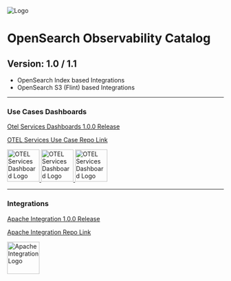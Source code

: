 
![Logo](https://opensearch.org/assets/brand/PNG/Logo/opensearch_logo_darkmode.png)

# OpenSearch Observability Catalog
## Version: 1.0 / 1.1
- OpenSearch Index based Integrations
- OpenSearch S3 (Flint) based Integrations


---
### Use Cases Dashboards
<div class='row'>
  <a href="https://github.com/opensearch-project/opensearch-catalog/blob/main/integrations/observability/apache">Otel Services Dashboards 1.0.0 Release</a>
    
  <a href="https://github.com/opensearch-project/opensearch-catalog/blob/main/integrations/observability/apache">OTEL Services Use Case Repo Link</a>
  <div class="col-md-2 grid-item text-center">
    <a href="https://github.com/opensearch-project/opensearch-catalog/blob/main/integrations/observability/apache">
      <img src="https://raw.githubusercontent.com/opensearch-project/opensearch-catalog/main/integrations/observability/otel-services/static/logo.png" style="width: 75px; height: 75px;" alt="OTEL Services Dashboard Logo">
    </a>
    <a href="https://github.com/opensearch-project/opensearch-catalog/blob/main/integrations/observability/apache">
      <img src="https://raw.githubusercontent.com/opensearch-project/opensearch-catalog/main/integrations/observability/otel-services/static/logo.png" style="width: 75px; height: 75px;" alt="OTEL Services Dashboard Logo">
    </a>
    <a href="https://github.com/opensearch-project/opensearch-catalog/blob/main/integrations/observability/apache">
      <img src="https://raw.githubusercontent.com/opensearch-project/opensearch-catalog/main/integrations/observability/otel-services/static/logo.png" style="width: 75px; height: 75px;" alt="OTEL Services Dashboard Logo">
    </a>
  </div>
</div>

---
### Integrations

<div class='row'>
<a href="https://github.com/opensearch-project/opensearch-catalog/blob/main/integrations/observability/apache">Apache Integration 1.0.0 Release</a>

<a href="https://github.com/opensearch-project/opensearch-catalog/blob/main/integrations/observability/apache">Apache Integration Repo Link</a>
    <div class="col-md-2 grid-item text-center">
        <a href="https://github.com/opensearch-project/opensearch-catalog/blob/main/integrations/observability/apache">
            <img src="https://raw.githubusercontent.com/opensearch-project/opensearch-catalog/main/integrations/observability/apache/static/logo.png" style="width: 75px; height: 75px;" alt="Apache Integration Logo">
        </a>
    </div>
</div>
